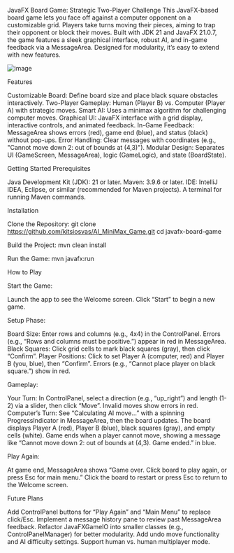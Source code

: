 JavaFX Board Game: Strategic Two-Player Challenge
This JavaFX-based board game lets you face off against a computer opponent on a customizable grid. Players take turns moving their pieces, aiming to trap their opponent or block their moves. Built with JDK 21 and JavaFX 21.0.7, the game features a sleek graphical interface, robust AI, and in-game feedback via a MessageArea. Designed for modularity, it’s easy to extend with new features.

![image](https://github.com/user-attachments/assets/b5615f54-123b-4469-8bef-0f149a3fddb7)

Features

Customizable Board: Define board size and place black square obstacles interactively.
Two-Player Gameplay: Human (Player B) vs. Computer (Player A) with strategic moves.
Smart AI: Uses a minimax algorithm for challenging computer moves.
Graphical UI: JavaFX interface with a grid display, interactive controls, and animated feedback.
In-Game Feedback: MessageArea shows errors (red), game end (blue), and status (black) without pop-ups.
Error Handling: Clear messages with coordinates (e.g., "Cannot move down 2: out of bounds at (4,3)").
Modular Design: Separates UI (GameScreen, MessageArea), logic (GameLogic), and state (BoardState).

Getting Started
Prerequisites

Java Development Kit (JDK): 21 or later.
Maven: 3.9.6 or later.
IDE: IntelliJ IDEA, Eclipse, or similar (recommended for Maven projects).
A terminal for running Maven commands.

Installation

Clone the Repository:
git clone https://github.com/kitsiosvas/AI_MiniMax_Game.git
cd javafx-board-game


Build the Project: 
mvn clean install


Run the Game:
mvn javafx:run

How to Play

Start the Game:

Launch the app to see the Welcome screen.
Click “Start” to begin a new game.


Setup Phase:

Board Size: Enter rows and columns (e.g., 4x4) in the ControlPanel. Errors (e.g., “Rows and columns must be positive.”) appear in red in MessageArea.
Black Squares: Click grid cells to mark black squares (gray), then click “Confirm”.
Player Positions: Click to set Player A (computer, red) and Player B (you, blue), then “Confirm”. Errors (e.g., “Cannot place player on black square.”) show in red.


Gameplay:

Your Turn: In ControlPanel, select a direction (e.g., “up_right”) and length (1-2) via a slider, then click “Move”. Invalid moves show errors in red.
Computer’s Turn: See “Calculating AI move...” with a spinning ProgressIndicator in MessageArea, then the board updates.
The board displays Player A (red), Player B (blue), black squares (gray), and empty cells (white).
Game ends when a player cannot move, showing a message like “Cannot move down 2: out of bounds at (4,3). Game ended.” in blue.


Play Again:

At game end, MessageArea shows “Game over. Click board to play again, or press Esc for main menu.”
Click the board to restart or press Esc to return to the Welcome screen.


Future Plans

Add ControlPanel buttons for “Play Again” and “Main Menu” to replace click/Esc.
Implement a message history pane to review past MessageArea feedback.
Refactor JavaFXGameIO into smaller classes (e.g., ControlPanelManager) for better modularity.
Add undo move functionality and AI difficulty settings.
Support human vs. human multiplayer mode.

